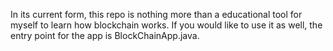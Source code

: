 In its current form, this repo is nothing more than a educational tool for myself to learn how blockchain works.  If you would like to use it as well, the entry point for the app is BlockChainApp.java.